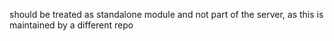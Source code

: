 should be treated as standalone module and not part of the server,
as this is maintained by a different repo